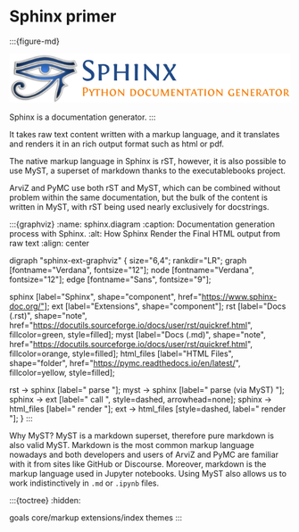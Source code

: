 # Sphinx primer

:::{figure-md}

![sphinx logo](sphinx.png)

Sphinx is a documentation generator.
:::

It takes raw text content written with a markup language,
and it translates and renders it in an rich output format such as html or pdf.

The native markup language in Sphinx is rST, however, it is also possible
to use MyST, a superset of markdown thanks to the executablebooks project.

ArviZ and PyMC use both rST and MyST, which can be combined without problem
within the same documentation, but the bulk of the content is written in MyST,
with rST being used nearly exclusively for docstrings.

:::{graphviz}
:name: sphinx.diagram
:caption: Documentation generation process with Sphinx.
:alt: How Sphinx Render the Final HTML output from raw text
:align: center

digraph "sphinx-ext-graphviz" {
  size="6,4";
  rankdir="LR";
  graph [fontname="Verdana", fontsize="12"];
  node [fontname="Verdana", fontsize="12"];
  edge [fontname="Sans", fontsize="9"];

  sphinx [label="Sphinx", shape="component",
    href="https://www.sphinx-doc.org/"];
  ext [label="Extensions", shape="component"];
  rst [label="Docs (.rst)", shape="note",
    href="https://docutils.sourceforge.io/docs/user/rst/quickref.html",
    fillcolor=green, style=filled];
  myst [label="Docs (.md)", shape="note",
    href="https://docutils.sourceforge.io/docs/user/rst/quickref.html",
    fillcolor=orange, style=filled];
  html_files [label="HTML Files", shape="folder",
    href="https://pymc.readthedocs.io/en/latest/",
    fillcolor=yellow, style=filled];

  rst -> sphinx [label=" parse "];
  myst -> sphinx [label=" parse (via MyST) "];
  sphinx -> ext [label=" call ", style=dashed, arrowhead=none];
  sphinx -> html_files [label=" render "];
  ext -> html_files [style=dashed, label=" render "];
}
:::

Why MyST? MyST is a markdown superset, therefore pure markdown is also valid MyST.
Markdown is the most common markup language nowadays and both developers and users
of ArviZ and PyMC are familiar with it from sites like GitHub or Discourse.
Moreover, markdown is the markup language used in Jupyter notebooks.
Using MyST also allows us to work indistinctively in `.md` or `.ipynb` files.


:::{toctree}
:hidden:

goals
core/markup
extensions/index
themes
:::

